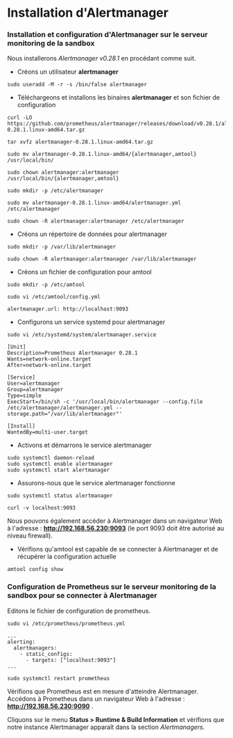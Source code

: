 # Installation d'Alertmanager

### Installation et configuration d'Alertmanager sur le serveur monitoring de la sandbox

Nous installerons *Alertmanager v0.28.1* en procédant comme suit.

- Créons un utilisateur **alertmanager**

```
sudo useradd -M -r -s /bin/false alertmanager
```

- Téléchargeons et installons les binaires **alertmanager** et son fichier de configuration

```
curl -LO https://github.com/prometheus/alertmanager/releases/download/v0.28.1/alertmanager-0.28.1.linux-amd64.tar.gz
```

```
tar xvfz alertmanager-0.28.1.linux-amd64.tar.gz
```

```
sudo mv alertmanager-0.28.1.linux-amd64/{alertmanager,amtool} /usr/local/bin/
```

```
sudo chown alertmanager:alertmanager /usr/local/bin/{alertmanager,amtool}
```

```
sudo mkdir -p /etc/alertmanager
```

```
sudo mv alertmanager-0.28.1.linux-amd64/alertmanager.yml /etc/alertmanager
```

```
sudo chown -R alertmanager:alertmanager /etc/alertmanager
```

- Créons un répertoire de données pour alertmanager

```
sudo mkdir -p /var/lib/alertmanager
```

```
sudo chown -R alertmanager:alertmanager /var/lib/alertmanager
```

- Créons un fichier de configuration pour amtool

```
sudo mkdir -p /etc/amtool
```

```
sudo vi /etc/amtool/config.yml
```

```
alertmanager.url: http://localhost:9093
```

- Configurons un service systemd pour alertmanager

```
sudo vi /etc/systemd/system/alertmanager.service
```

```
[Unit]
Description=Prometheus Alertmanager 0.28.1
Wants=network-online.target
After=network-online.target

[Service]
User=alertmanager
Group=alertmanager
Type=simple
ExecStart=/bin/sh -c '/usr/local/bin/alertmanager --config.file /etc/alertmanager/alertmanager.yml --storage.path="/var/lib/alertmanager"'

[Install]
WantedBy=multi-user.target
```

- Activons et démarrons le service alertmanager

```
sudo systemctl daemon-reload
sudo systemctl enable alertmanager
sudo systemctl start alertmanager
```

- Assurons-nous que le service alertmanager fonctionne

```
sudo systemctl status alertmanager

curl -v localhost:9093
```

Nous pouvons également accéder à Alertmanager dans un navigateur Web à l'adresse : **http://192.168.56.230:9093** (le port 9093 doit être autorisé au niveau firewall).


- Vérifions qu'amtool est capable de se connecter à Alertmanager et de récupérer la configuration actuelle

```
amtool config show
```

### Configuration de Prometheus sur le serveur monitoring de la sandbox pour se connecter à Alertmanager

Editons le fichier de configuration de prometheus.

```
sudo vi /etc/prometheus/prometheus.yml
```

```
...
alerting:
  alertmanagers:
    - static_configs:
      - targets: ["localhost:9093"]
... 
```

```
sudo systemctl restart prometheus
```

Vérifions que Prometheus est en mesure d'atteindre Alertmanager. Accédons à Prometheus dans un navigateur Web à l'adresse : **http://192.168.56.230:9090** .

Cliquons sur le menu **Status > Runtime & Build Information** et vérifions que notre instance Alertmanager apparaît dans la section *Alertmanagers*.